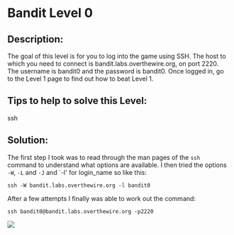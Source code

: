 # Bandit Level 0

## Description:
The goal of this level is for you to log into the game using SSH. The host to which you need to connect is bandit.labs.overthewire.org, on port 2220. The username is bandit0 and the password is bandit0. Once logged in, go to the Level 1 page to find out how to beat Level 1.

## Tips to help to solve this Level:
ssh

## Solution:
The first step I took was to read through the man pages of the ```ssh``` command to understand what options are available. I then tried the options `-W`, `-L` and `-J` and `-l' for login_name so like this:

```ssh -W bandit.labs.overthewire.org -l bandit0```

After a few attempts I finally was able to work out the command:

```ssh bandit0@bandit.labs.overthewire.org -p2220```

![](images/bandit0-login.png)
